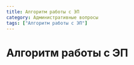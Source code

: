 ```yaml
---
title: Алгоритм работы с ЭП
category: Административные вопросы
tags: ["Алгоритм работы с ЭП"]
---
```


# Алгоритм работы с ЭП
